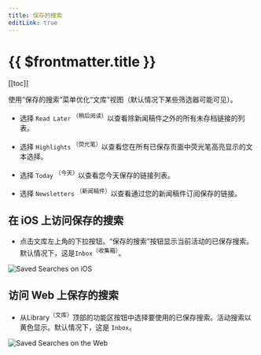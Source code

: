```yaml
---
title: 保存的搜索
editLink: true
---
```


# {{ $frontmatter.title }}

[[toc]]

使用“保存的搜索”菜单优化“文库”视图（默认情况下某些筛选器可能可见）。

- 选择 `Read Later` <sup>（稍后阅读）</sup>以查看除新闻稿件之外的所有未存档链接的列表。

- 选择 `Highlights` <sup>（荧光笔）</sup>以查看您在所有已保存页面中荧光笔高亮显示的文本选择。

- 选择 `Today` <sup>（今天）</sup>以查看您今天保存的链接列表。

- 选择 `Newsletters` <sup>（新闻稿件）</sup>以查看通过您的新闻稿件订阅保存的链接。

## 在 iOS 上访问保存的搜索

- 点击文库左上角的下拉按钮。“保存的搜索”按钮显示当前活动的已保存搜索。 默认情况下，这是`Inbox`<sup>（收集箱）</sup>。

![Saved Searches on iOS](../../using/images/ios-saved-searches.jpeg)

## 访问 Web 上保存的搜索

- 从Library<sup>（文库）</sup>顶部的功能区按钮中选择要使用的已保存搜索。活动搜索以黄色显示。默认情况下，这是 `Inbox`。

![Saved Searches on the Web](../../using/images/web-saved-searches.png)
